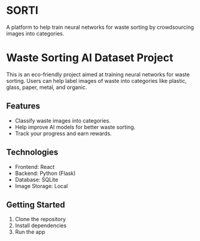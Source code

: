 # SORTI
A platform to help train neural networks for waste sorting by crowdsourcing images into categories.
# Waste Sorting AI Dataset Project

This is an eco-friendly project aimed at training neural networks for waste sorting. Users can help label images of waste into categories like plastic, glass, paper, metal, and organic.

## Features
- Classify waste images into categories.
- Help improve AI models for better waste sorting.
- Track your progress and earn rewards.

## Technologies
- Frontend: React
- Backend: Python (Flask)
- Database: SQLite
- Image Storage: Local

## Getting Started
1. Clone the repository
2. Install dependencies
3. Run the app
